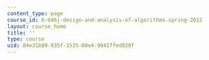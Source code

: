 ```yaml
---
content_type: page
course_id: 6-046j-design-and-analysis-of-algorithms-spring-2012
layout: course_home
title: ''
type: course
uid: 84e31b89-935f-3535-00e4-9041ffed828f
---
```

